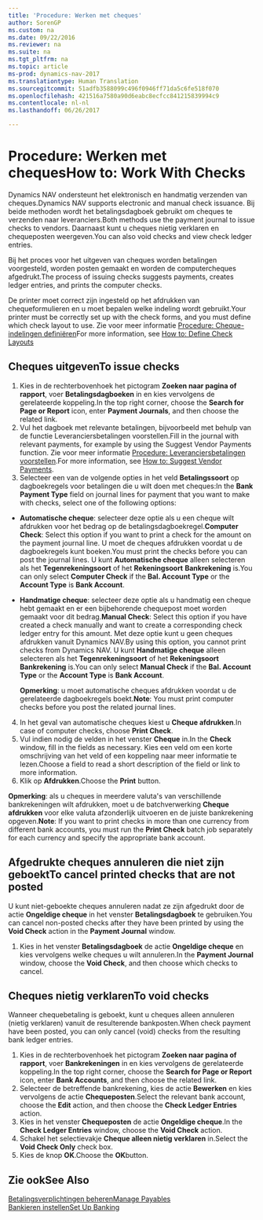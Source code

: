 ```yaml
---
title: 'Procedure: Werken met cheques'
author: SorenGP
ms.custom: na
ms.date: 09/22/2016
ms.reviewer: na
ms.suite: na
ms.tgt_pltfrm: na
ms.topic: article
ms-prod: dynamics-nav-2017
ms.translationtype: Human Translation
ms.sourcegitcommit: 51adfb3588099c496f0946ff71da5c6fe518f070
ms.openlocfilehash: 421516a7580a90d6eabc8ecfcc841215839994c9
ms.contentlocale: nl-nl
ms.lasthandoff: 06/26/2017

---
```


# <a name="how-to-work-with-checks"></a><span data-ttu-id="4b174-102">Procedure: Werken met cheques</span><span class="sxs-lookup"><span data-stu-id="4b174-102">How to: Work With Checks</span></span>
<span data-ttu-id="4b174-103">Dynamics NAV ondersteunt het elektronisch en handmatig verzenden van cheques.</span><span class="sxs-lookup"><span data-stu-id="4b174-103">Dynamics NAV supports electronic and manual check issuance.</span></span> <span data-ttu-id="4b174-104">Bij beide methoden wordt het betalingsdagboek gebruikt om cheques te verzenden naar leveranciers.</span><span class="sxs-lookup"><span data-stu-id="4b174-104">Both methods use the payment journal to issue checks to vendors.</span></span> <span data-ttu-id="4b174-105">Daarnaast kunt u cheques nietig verklaren en chequeposten weergeven.</span><span class="sxs-lookup"><span data-stu-id="4b174-105">You can also void checks and view check ledger entries.</span></span>

<span data-ttu-id="4b174-106">Bij het proces voor het uitgeven van cheques worden betalingen voorgesteld, worden posten gemaakt en worden de computercheques afgedrukt.</span><span class="sxs-lookup"><span data-stu-id="4b174-106">The process of issuing checks suggests payments, creates ledger entries, and prints the computer checks.</span></span>

<span data-ttu-id="4b174-107">De printer moet correct zijn ingesteld op het afdrukken van chequeformulieren en u moet bepalen welke indeling wordt gebruikt.</span><span class="sxs-lookup"><span data-stu-id="4b174-107">Your printer must be correctly set up with the check forms, and you must define which check layout to use.</span></span> <span data-ttu-id="4b174-108">Zie voor meer informatie [Procedure: Cheque-indelingen definiëren](finance-setup-how-define-check-layouts.md)</span><span class="sxs-lookup"><span data-stu-id="4b174-108">For more information, see [How to: Define Check Layouts](finance-setup-how-define-check-layouts.md)</span></span>

## <a name="to-issue-checks"></a><span data-ttu-id="4b174-109">Cheques uitgeven</span><span class="sxs-lookup"><span data-stu-id="4b174-109">To issue checks</span></span>
1. <span data-ttu-id="4b174-110">Kies in de rechterbovenhoek het pictogram **Zoeken naar pagina of rapport**, voer **Betalingsdagboeken** in en kies vervolgens de gerelateerde koppeling.</span><span class="sxs-lookup"><span data-stu-id="4b174-110">In the top right corner, choose the **Search for Page or Report** icon, enter **Payment Journals**, and then choose the related link.</span></span>
2. <span data-ttu-id="4b174-111">Vul het dagboek met relevante betalingen, bijvoorbeeld met behulp van de functie Leveranciersbetalingen voorstellen.</span><span class="sxs-lookup"><span data-stu-id="4b174-111">Fill in the journal with relevant payments, for example by using the Suggest Vendor Payments function.</span></span> <span data-ttu-id="4b174-112">Zie voor meer informatie [Procedure: Leveranciersbetalingen voorstellen](payables-how-suggest-vendor-payments.md).</span><span class="sxs-lookup"><span data-stu-id="4b174-112">For more information, see [How to: Suggest Vendor Payments](payables-how-suggest-vendor-payments.md).</span></span>
3. <span data-ttu-id="4b174-113">Selecteer een van de volgende opties in het veld **Betalingssoort** op dagboekregels voor betalingen die u wilt doen met cheques:</span><span class="sxs-lookup"><span data-stu-id="4b174-113">In the **Bank Payment Type** field on journal lines for payment that you want to make with checks, select one of the following options:</span></span>

 - <span data-ttu-id="4b174-114">**Automatische cheque**: selecteer deze optie als u een cheque wilt afdrukken voor het bedrag op de betalingsdagboekregel.</span><span class="sxs-lookup"><span data-stu-id="4b174-114">**Computer Check**: Select this option if you want to print a check for the amount on the payment journal line.</span></span> <span data-ttu-id="4b174-115">U moet de cheques afdrukken voordat u de dagboekregels kunt boeken.</span><span class="sxs-lookup"><span data-stu-id="4b174-115">You must print the checks before you can post the journal lines.</span></span> <span data-ttu-id="4b174-116">U kunt **Automatische cheque** alleen selecteren als het **Tegenrekeningsoort** of het **Rekeningsoort** **Bankrekening** is.</span><span class="sxs-lookup"><span data-stu-id="4b174-116">You can only select **Computer Check** if the **Bal. Account Type** or the **Account Type** is **Bank Account**.</span></span>

 - <span data-ttu-id="4b174-117">**Handmatige cheque**: selecteer deze optie als u handmatig een cheque hebt gemaakt en er een bijbehorende chequepost moet worden gemaakt voor dit bedrag.</span><span class="sxs-lookup"><span data-stu-id="4b174-117">**Manual Check**: Select this option if you have created a check manually and want to create a corresponding check ledger entry for this amount.</span></span> <span data-ttu-id="4b174-118">Met deze optie kunt u geen cheques afdrukken vanuit Dynamics NAV.</span><span class="sxs-lookup"><span data-stu-id="4b174-118">By using this option, you cannot print checks from Dynamics NAV.</span></span> <span data-ttu-id="4b174-119">U kunt **Handmatige cheque** alleen selecteren als het **Tegenrekeningsoort** of het **Rekeningsoort** **Bankrekening** is.</span><span class="sxs-lookup"><span data-stu-id="4b174-119">You can only select **Manual Check** if the **Bal. Account Type** or the **Account Type** is **Bank Account**.</span></span>

    <span data-ttu-id="4b174-120">**Opmerking**: u moet automatische cheques afdrukken voordat u de gerelateerde dagboekregels boekt.</span><span class="sxs-lookup"><span data-stu-id="4b174-120">**Note**: You must print computer checks before you post the related journal lines.</span></span>
4. <span data-ttu-id="4b174-121">In het geval van automatische cheques kiest u **Cheque afdrukken**.</span><span class="sxs-lookup"><span data-stu-id="4b174-121">In case of computer checks, choose **Print Check**.</span></span>
5. <span data-ttu-id="4b174-122">Vul indien nodig de velden in het venster **Cheque** in.</span><span class="sxs-lookup"><span data-stu-id="4b174-122">In the **Check** window, fill in the fields as necessary.</span></span> <span data-ttu-id="4b174-123">Kies een veld om een korte omschrijving van het veld of een koppeling naar meer informatie te lezen.</span><span class="sxs-lookup"><span data-stu-id="4b174-123">Choose a field to read a short description of the field or link to more information.</span></span>
6. <span data-ttu-id="4b174-124">Klik op **Afdrukken**.</span><span class="sxs-lookup"><span data-stu-id="4b174-124">Choose the **Print** button.</span></span>

<span data-ttu-id="4b174-125">**Opmerking**: als u cheques in meerdere valuta's van verschillende bankrekeningen wilt afdrukken, moet u de batchverwerking **Cheque afdrukken** voor elke valuta afzonderlijk uitvoeren en de juiste bankrekening opgeven.</span><span class="sxs-lookup"><span data-stu-id="4b174-125">**Note**: If you want to print checks in more than one currency from different bank accounts, you must run the **Print Check** batch job separately for each currency and specify the appropriate bank account.</span></span>

## <a name="to-cancel-printed-checks-that-are-not-posted"></a><span data-ttu-id="4b174-126">Afgedrukte cheques annuleren die niet zijn geboekt</span><span class="sxs-lookup"><span data-stu-id="4b174-126">To cancel printed checks that are not posted</span></span>
<span data-ttu-id="4b174-127">U kunt niet-geboekte cheques annuleren nadat ze zijn afgedrukt door de actie **Ongeldige cheque** in het venster **Betalingsdagboek** te gebruiken.</span><span class="sxs-lookup"><span data-stu-id="4b174-127">You can cancel non-posted checks after they have been printed by using the **Void Check** action in the **Payment Journal** window.</span></span>
1. <span data-ttu-id="4b174-128">Kies in het venster **Betalingsdagboek** de actie **Ongeldige cheque** en kies vervolgens welke cheques u wilt annuleren.</span><span class="sxs-lookup"><span data-stu-id="4b174-128">In the **Payment Journal** window, choose the **Void Check**, and then choose which checks to cancel.</span></span>

## <a name="to-void-checks"></a><span data-ttu-id="4b174-129">Cheques nietig verklaren</span><span class="sxs-lookup"><span data-stu-id="4b174-129">To void checks</span></span>
<span data-ttu-id="4b174-130">Wanneer chequebetaling is geboekt, kunt u cheques alleen annuleren (nietig verklaren) vanuit de resulterende bankposten.</span><span class="sxs-lookup"><span data-stu-id="4b174-130">When check payment have been posted, you can only cancel (void) checks from the resulting bank ledger entries.</span></span>

1. <span data-ttu-id="4b174-131">Kies in de rechterbovenhoek het pictogram **Zoeken naar pagina of rapport**, voer **Bankrekeningen** in en kies vervolgens de gerelateerde koppeling.</span><span class="sxs-lookup"><span data-stu-id="4b174-131">In the top right corner, choose the **Search for Page or Report** icon, enter **Bank Accounts**, and then choose the related link.</span></span>
2. <span data-ttu-id="4b174-132">Selecteer de betreffende bankrekening, kies de actie **Bewerken** en kies vervolgens de actie **Chequeposten**.</span><span class="sxs-lookup"><span data-stu-id="4b174-132">Select the relevant bank account, choose the **Edit** action, and then choose the **Check Ledger Entries** action.</span></span>
3. <span data-ttu-id="4b174-133">Kies in het venster **Chequeposten** de actie **Ongeldige cheque**.</span><span class="sxs-lookup"><span data-stu-id="4b174-133">In the **Check Ledger Entries** window, choose the **Void Check** action.</span></span>
4. <span data-ttu-id="4b174-134">Schakel het selectievakje **Cheque alleen nietig verklaren** in.</span><span class="sxs-lookup"><span data-stu-id="4b174-134">Select the **Void Check Only** check box.</span></span>
5. <span data-ttu-id="4b174-135">Kies de knop **OK**.</span><span class="sxs-lookup"><span data-stu-id="4b174-135">Choose the **OK**button.</span></span>

## <a name="see-also"></a><span data-ttu-id="4b174-136">Zie ook</span><span class="sxs-lookup"><span data-stu-id="4b174-136">See Also</span></span>
[<span data-ttu-id="4b174-137">Betalingsverplichtingen beheren</span><span class="sxs-lookup"><span data-stu-id="4b174-137">Manage Payables</span></span>](payables-manage-payables.md)  
[<span data-ttu-id="4b174-138">Bankieren instellen</span><span class="sxs-lookup"><span data-stu-id="4b174-138">Set Up Banking</span></span>](bank-setup-banking.md)  

